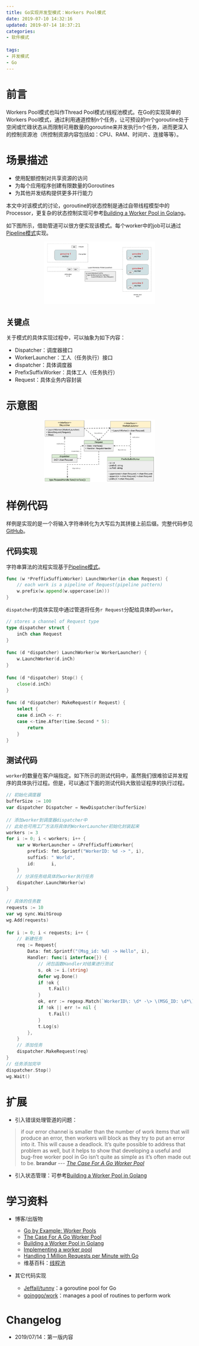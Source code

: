 ```yaml
---
title: Go实现并发型模式：Workers Pool模式
date: 2019-07-10 14:32:16
updated: 2019-07-14 18:37:21
categories:
- 软件模式

tags:
- 并发模式
- Go
---
```

# 前言
Workers Pool模式也叫作Thread Pool模式/线程池模式。在Go的实现简单的Workers Pool模式，通过利用通道控制n个任务，让可预设的m个goroutine处于空闲或忙碌状态从而限制可用数量的goroutine来并发执行n个任务，进而更深入的控制资源池（所控制资源内容包括如：CPU、RAM、时间片、连接等等）。

<!-- more -->
# 场景描述
- 使用配额控制对共享资源的访问
- 为每个应用程序创建有限数量的Goroutines
- 为其他并发结构提供更多并行能力

本文中对该模式的讨论，goroutine的状态控制是通过自带线程模型中的Processor，更复杂的状态控制实现可参考[Building a Worker Pool in Golang](https://geeks.uniplaces.com/building-a-worker-pool-in-golang-1e6c0fdfd78c)。

如下图所示，借助管道可以很方便实现该模式。每个worker中的job可以通过[Pipeline模式](https://cvblogs.cn/2019/07/08/develop/go-pattern-concurrency-pipeline)实现。
<div style="width: 300px; margin: auto">

![流程图](https://raw.githubusercontent.com/zhongqin0820/zhongqin0820.github.io/source-articles/source/images/develop/pattern/concurrency_worker1.png)
</div>

## 关键点
关于模式的具体实现过程中，可以抽象为如下内容：
- Dispatcher：调度器接口
- WorkerLauncher：工人（任务执行）接口
- dispatcher：具体调度器
- PrefixSuffixWorker：具体工人（任务执行）
- Request：具体业务内容封装

# 示意图
<div style="width: 300px; margin: auto">

![UML](https://raw.githubusercontent.com/zhongqin0820/zhongqin0820.github.io/source-articles/source/images/develop/pattern/concurrency_worker2.png)
</div>

# 样例代码
样例是实现的是一个将输入字符串转化为大写后为其拼接上前后缀。完整代码参见[GitHub](https://github.com/zhongqin0820/coding-playground/tree/master/go/pattern/concurrency/workerPool)。

## 代码实现
字符串算法的流程实现基于[Pipeline模式](https://cvblogs.cn/2019/07/08/develop/go-pattern-concurrency-pipeline)。
```go
func (w *PreffixSuffixWorker) LaunchWorker(in chan Request) {
    // each work is a pipeline of Request(pipeline pattern)
    w.prefix(w.append(w.uppercase(in)))
}
```

`dispatcher`的具体实现中通过管道将任务`r Request`分配给具体的`worker`。
```go
// stores a channel of Request type
type dispatcher struct {
    inCh chan Request
}

func (d *dispatcher) LaunchWorker(w WorkerLauncher) {
    w.LaunchWorker(d.inCh)
}

func (d *dispatcher) Stop() {
    close(d.inCh)
}

func (d *dispatcher) MakeRequest(r Request) {
    select {
    case d.inCh <- r:
    case <-time.After(time.Second * 5):
        return
    }
}
```

## 测试代码
`worker`的数量在客户端指定。如下所示的测试代码中，虽然我们很难验证并发程序的具体执行过程。但是，可以通过下面的测试代码大致验证程序的执行过程。

```go
// 初始化调度器
bufferSize := 100
var dispatcher Dispatcher = NewDispatcher(bufferSize)

// 添加worker到调度器dispatcher中
// 此处也可用工厂方法将具体的WorkerLauncher初始化封装起来
workers := 3
for i := 0; i < workers; i++ {
    var w WorkerLauncher = &PreffixSuffixWorker{
        prefixS: fmt.Sprintf("WorkerID: %d -> ", i),
        suffixS: " World",
        id:      i,
    }
    // 分派任务给具体的worker执行任务
    dispatcher.LaunchWorker(w)
}

// 具体的任务数
requests := 10
var wg sync.WaitGroup
wg.Add(requests)

for i := 0; i < requests; i++ {
    // 新建任务
    req := Request{
        Data: fmt.Sprintf("(Msg_id: %d) -> Hello", i),
        Handler: func(i interface{}) {
            // 闭包函数Handler对结果进行测试
            s, ok := i.(string)
            defer wg.Done()
            if !ok {
                t.Fail()
            }
            ok, err := regexp.Match(`WorkerID\: \d* -\> \(MSG_ID: \d*\) -> [A-Z]*\sWorld`, []byte(s))
            if !ok || err != nil {
                t.Fail()
            }
            t.Log(s)
        },
    }
    // 添加任务
    dispatcher.MakeRequest(req)
}
// 任务添加完毕
dispatcher.Stop()
wg.Wait()
```

# 扩展
- 引入错误处理管道的问题：
> if our error channel is smaller than the number of work items that will produce an error, then workers will block as they try to put an error into it. This will cause a deadlock.
> It’s quite possible to address that problem as well, but it helps to show that developing a useful and bug-free worker pool in Go isn’t quite as simple as it’s often made out to be.
> **brandur** --- <cite>[The Case For A Go Worker Pool](https://brandur.org/go-worker-pool)</cite>

- 引入状态管理：可参考[Building a Worker Pool in Golang](https://geeks.uniplaces.com/building-a-worker-pool-in-golang-1e6c0fdfd78c)

# 学习资料
- 博客/出版物
    - [Go by Example: Worker Pools](https://gobyexample.com/worker-pools)
    - [The Case For A Go Worker Pool](https://brandur.org/go-worker-pool)
    - [Building a Worker Pool in Golang](https://geeks.uniplaces.com/building-a-worker-pool-in-golang-1e6c0fdfd78c)
    - [Implementing a worker pool](https://hspazio.github.io/2017/worker-pool/)
    - [Handling 1 Million Requests per Minute with Go](http://marcio.io/2015/07/handling-1-million-requests-per-minute-with-golang/)
    - 维基百科：[线程池](https://zh.wikipedia.org/wiki/%E7%BA%BF%E7%A8%8B%E6%B1%A0)

- 其它代码实现
    - [Jeffail/tunny](https://github.com/Jeffail/tunny)：a goroutine pool for Go
    - [goinggo/work](https://github.com/goinggo/work)：manages a pool of routines to perform work

# Changelog
- 2019/07/14：第一版内容
